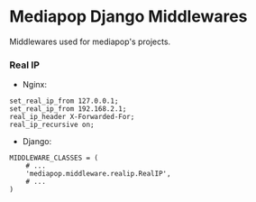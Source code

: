# Mediapop Django Middlewares

Middlewares used for mediapop's projects.


### Real IP
* Nginx:
```
set_real_ip_from 127.0.0.1;
set_real_ip_from 192.168.2.1;
real_ip_header X-Forwarded-For;
real_ip_recursive on;
```
* Django:
```
MIDDLEWARE_CLASSES = (
    # ...
    'mediapop.middleware.realip.RealIP',
    # ...
)
```